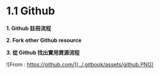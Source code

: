 # 1.1 Github

**1. Github 註冊流程**

**2. Fork other Github resource**

**3. 從 Github 找出實用資源流程**

![From : https://github.com/](../.gitbook/assets/github.PNG)

